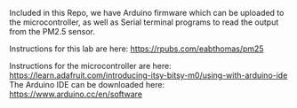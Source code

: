Included in this Repo, we have Arduino firmware which can be uploaded to the microcontroller, as well as Serial terminal programs to read the output from the PM2.5 sensor.

Instructions for this lab are here: https://rpubs.com/eabthomas/pm25

Instructions for the microcontroller are here: https://learn.adafruit.com/introducing-itsy-bitsy-m0/using-with-arduino-ide
The Arduino IDE can be downloaded here: https://www.arduino.cc/en/software
